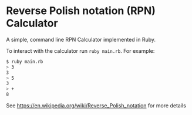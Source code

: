 # Reverse Polish notation (RPN) Calculator

A simple, command line RPN Calculator implemented in Ruby.

To interact with the calculator run `ruby main.rb`. For example:

```bash
$ ruby main.rb 
> 3
3
> 5
3
> +
8
```

See https://en.wikipedia.org/wiki/Reverse_Polish_notation for more details
